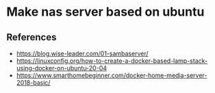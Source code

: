 # Make nas server based on ubuntu

## References

- https://blog.wise-leader.com/01-sambaserver/
- https://linuxconfig.org/how-to-create-a-docker-based-lamp-stack-using-docker-on-ubuntu-20-04
- https://www.smarthomebeginner.com/docker-home-media-server-2018-basic/